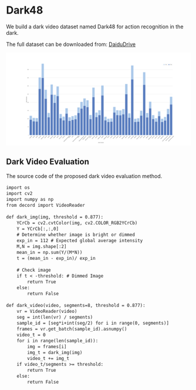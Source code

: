 # Dark48
We build a dark video dataset named Dark48 for action recognition in the dark. 

The full dataset can be downloaded from:
[DaiduDrive]()


![Dark48](results/train_val_set.png)

## Dark Video Evaluation
The source code of the proposed dark video evaluation method.
```
import os
import cv2
import numpy as np
from decord import VideoReader

def dark_img(img, threshold = 0.877):
    YCrCb = cv2.cvtColor(img, cv2.COLOR_RGB2YCrCb)
    Y = YCrCb[:,:,0]
    # Determine whether image is bright or dimmed
    exp_in = 112 # Expected global average intensity 
    M,N = img.shape[:2]
    mean_in = np.sum(Y/(M*N)) 
    t = (mean_in - exp_in)/ exp_in
    
    # Check image
    if t < -threshold: # Dimmed Image
        return True
    else:
        return False

def dark_video(video, segments=8, threshold = 0.877):
    vr = VideoReader(video)
    seg = int(len(vr) / segments)
    sample_id = [seg*i+int(seg/2) for i in range(0, segments)]
    frames = vr.get_batch(sample_id).asnumpy()
    video_t = 0
    for i in range(len(sample_id)):
        img = frames[i]
        img_t = dark_img(img)
        video_t += img_t
    if video_t/segments >= threshold:
        return True
    else:
        return False
```

